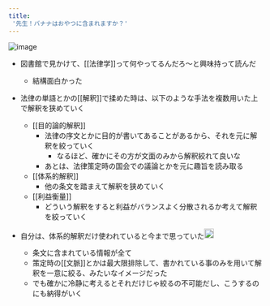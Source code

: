 ```yaml
---
title:
 '先生！バナナはおやつに含まれますか？'
---
```


![image](https://gyazo.com/22327b46bf6f43545392c2c721554456/thumb/1000)

- 図書館で見かけて、[[法律学]]って何やってるんだろ〜と興味持って読んだ
    - 結構面白かった

- 法律の単語とかの[[解釈]]で揉めた時は、以下のような手法を複数用いた上で解釈を狭めていく
    - [[目的論的解釈]]
        - 法律の序文とかに目的が書いてあることがあるから、それを元に解釈を絞っていく
            - なるほど、確かにその方が文面のみから解釈絞れて良いな
        - あとは、法律策定時の国会での議論とかを元に趣旨を読み取る
    - [[体系的解釈]]
        - 他の条文を踏まえて解釈を狭めていく
    - [[利益衡量]]
        - どういう解釈をすると利益がバランスよく分散されるか考えて解釈を絞っていく
- 自分は、体系的解釈だけ使われていると今まで思っていた<img src='https://scrapbox.io/api/pages/blu3mo-public/blu3mo/icon' alt='blu3mo.icon' height="19.5"/>
    - 条文に含まれている情報が全て
    - 策定時の[[文脈]]とかは最大限排除して、書かれている事のみを用いて解釈を一意に絞る、みたいなイメージだった
    - でも確かに冷静に考えるとそれだけじゃ絞るの不可能だし、こうするのにも納得がいく
